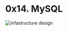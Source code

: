 # 0x14. MySQL

![infastructure design]('https://s3.amazonaws.com/intranet-projects-files/holbertonschool-sysadmin_devops/280/KkrkDHT.png')
